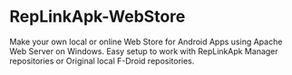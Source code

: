 # RepLinkApk-WebStore
Make your own local or online Web Store for Android Apps using Apache Web Server on Windows. Easy setup to work with RepLinkApk Manager repositories or Original local F-Droid repositories.
